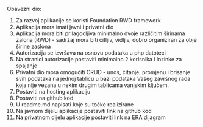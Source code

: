 Obavezni dio:


1.	Za razvoj aplikacije se koristi Foundation RWD framework
2.	Aplikacija mora imati javni i privatni dio
3.	Aplikacija mora biti prilagodljiva minimalno dvoje različitim širinama zalona (RWD) - sadržaj mora biti čitljiv, vidljiv, dobro organiziran za obje širine zaslona
4.	Autorizacija se izvršava na osnovu podataka u php datoteci
5.	Na stranici autorizacije postaviti minimalno 2 korisnika i lozinke za spajanje
6.	Privatni dio mora omogućiti CRUD - unos, čitanje, promjenu i brisanje svih podataka na jednoj tablicu u bazi podataka Vašeg završnog rada koja nije vezana u nekim drugim tablicama vanjskim ključem.
7.	Postaviti na hosting aplikaciju
8.	Postaviti na github kod
9.	U readme.md napisati koje su točke realizirane
10.	Na javnom dijelu aplikacije postaviti link na github kod
11.	Na privatnom dijelu aplikacije postaviti link na ERA dijagram
 


